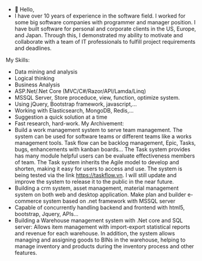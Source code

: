 - 👋 Hello,
- I have over 10 years of experience in the software field. I worked for some big software companies with programmer and manager position. I have built software for personal and corporate clients in the US, Europe, and Japan. Through this, I demonstrated my ability to motivate and collaborate with a team of IT professionals to fulfill project requirements and deadlines.

My Skills:
  - Data mining and analysis
  - Logical thinking
  - Business Analysis
  - ASP.Net/.Net Core (MVC/C#/Razor/API/Lamda/Linq)
  - MSSQL Server, Store proceduce, view, function, optimize system.
  - Using jQuery, Bootstrap framework, javascript,...
  - Working with Elasticsearch, MongoDB, Redis,...
  - Suggestion a quick solution at a time
  - Fast research, hard-work.
My Archivement:
  - Build a work management system to serve team management. The system can be used for software teams or different teams like a works management tools. Task flow can be backlog management, Epic, Tasks, bugs, enhancements with kanban boards... The Task system provides has many module helpful users can be evaluate effectiveness members of team. The Task system inherits the Agile model to develop and shorten, making it easy for users to access and use. The system is being tested via the link https://taskflow.vn. I will still update and improve the system to release it to the public in the near future. 
 - Building a crm system, asset management, material management system on both web and desktop application. Make plan and builder e-commerce system based on .net framework with  MSSQL server
 - Capable of concurrently handling backend and frontend with html5, bootstrap, Jquery, APIs...
 - Building a Warehouse management system with .Net core and SQL server: Allows item management with import-export statistical reports and revenue for each warehouse. In addition, the system allows managing and assigning goods to BINs in the warehouse, helping to manage inventory and products during the inventory process and other features.
 


